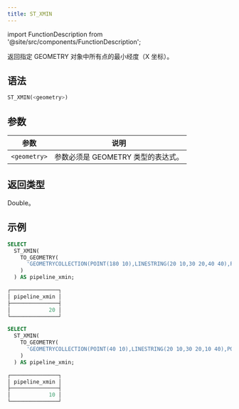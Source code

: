```yaml
---
title: ST_XMIN
---
```

import FunctionDescription from '@site/src/components/FunctionDescription';

<FunctionDescription description="引入或更新于：v1.2.512"/>

返回指定 GEOMETRY 对象中所有点的最小经度（X 坐标）。

## 语法

```sql
ST_XMIN(<geometry>)
```

## 参数

| 参数         | 说明                                          |
|--------------|-----------------------------------------------|
| `<geometry>` | 参数必须是 GEOMETRY 类型的表达式。 |

## 返回类型

Double。

## 示例

```sql
SELECT
  ST_XMIN(
    TO_GEOMETRY(
      'GEOMETRYCOLLECTION(POINT(180 10),LINESTRING(20 10,30 20,40 40),POINT EMPTY)'
    )
  ) AS pipeline_xmin;

┌───────────────┐
│ pipeline_xmin │
├───────────────┤
│            20 │
└───────────────┘

SELECT
  ST_XMIN(
    TO_GEOMETRY(
      'GEOMETRYCOLLECTION(POINT(40 10),LINESTRING(20 10,30 20,10 40),POLYGON((40 40,20 45,45 30,40 40)))'
    )
  ) AS pipeline_xmin;

┌───────────────┐
│ pipeline_xmin │
├───────────────┤
│            10 │
└───────────────┘
```